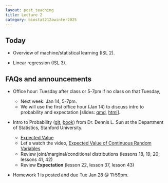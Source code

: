 ```yaml
---
layout: post_teaching
title: Lecture 2
category: biostat212awinter2025
---
```


## Today

* Overview of machine/statistical learning (ISL 2).

* Linear regression (ISL 3).

## FAQs and announcements

* Office hour: Tuesday after class or 5-7pm if no class on that Tuesday, 
  * Next week: Jan 14, 5-7pm.
  * We will use the first office hour (Jan 14) to discuss intro to probability and expectation \[slides: [qmd](https://raw.githubusercontent.com/ucla-biostat-212a/2025winter/master/slides/03-linreg/probreview.qmd), [html](https://ucla-biostat-212a.github.io/2025winter/slides/03-linreg/probreview.html)\].
* Intro to Probability ([git](https://github.com/dlsun/probability), [book](https://dlsun.github.io/probability/)) from Dr. Dennis L. Sun at the Department of Statistics, Stanford University. 
	* [Expected Value](https://dlsun.github.io/probability/expected-value.html)
	* Let's watch the video, [Expected Value of Continuous Random Variables](https://dlsun.github.io/probability/ev-continuous.html)
	* Review joint/marginal/conditional distributions (lessons 18, 19, 20; lessons 41, 42)
	* Review **Expectation** (lesson 22, lesson 37, lesson 43)


* Homework 1 is posted and due Tue Jan 28 @ 11:59pm.


